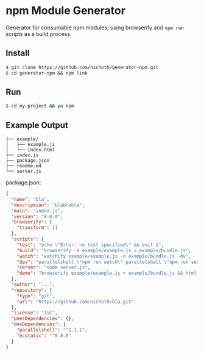 # npm Module Generator #

Generator for consumable npm modules, using browserify and `npm run` scripts as a build process.

## Install ##

```bash
$ git clone https://github.com/nichoth/generator-npm.git
$ cd generator-npm && npm link
```

## Run ##

```bash
$ cd my-project && yo npm
```

## Example Output

```
├── example/
│   ├── example.js
│   └── index.html
├── index.js
├── package.json
├── readme.md
└── server.js
```

package.json:

```json
{
  "name": "bla",
  "description": "blablabla",
  "main": "index.js",
  "version": "0.0.0",
  "browserify": {
    "transform": []
  },
  "scripts": {
    "test": "echo \"Error: no test specified\" && exit 1",
    "build": "browserify -d example/example.js > example/bundle.js",
    "watch": "watchify example/example.js -o example/bundle.js -dv",
    "dev": "parallelshell \"npm run watch\" parallelshell \"npm run server\"",
    "server": "node server.js",
    "demo": "browserify example/example.js > example/bundle.js && html-inline example/index.html | curl -sT- https://htmlb.in"
  },
  "author": "...",
  "repository": {
    "type": "git",
    "url": "https://github.com/nichoth/bla.git"
  },
  "license": "ISC",
  "peerDependencies": {},
  "devDependencies": {
    "parallelshell": "^1.1.1",
    "ecstatic": "^0.8.0"
  }
}
```
